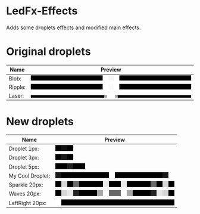 # LedFx-Effects

Adds some droplets effects and modified main effects.

# Original droplets

| Name  | Preview |
| ------------- | ------------- |
Blob: | ![Test](https://raw.githubusercontent.com/Andro-Marian/LedFx-Effects/refs/heads/main/droplets/blob-prew.gif)  
Ripple: | ![Test](https://raw.githubusercontent.com/Andro-Marian/LedFx-Effects/refs/heads/main/droplets/ripple-prew.gif)  
Laser:  | ![Test](https://raw.githubusercontent.com/Andro-Marian/LedFx-Effects/refs/heads/main/droplets/laser-prew.gif)  

# New droplets
| Name  | Preview |
| ------------- | ------------- |
Droplet 1px: | ![Test](https://raw.githubusercontent.com/Andro-Marian/LedFx-Effects/refs/heads/main/droplets/droplet_1px-prew.gif)  
Droplet 3px: | ![Test2](https://raw.githubusercontent.com/Andro-Marian/LedFx-Effects/refs/heads/main/droplets/droplet_3px-prew.gif)  
Droplet 5px: | ![Test](https://raw.githubusercontent.com/Andro-Marian/LedFx-Effects/refs/heads/main/droplets/droplet_5px-prew.gif)  
My Cool Droplet: | ![Test](https://raw.githubusercontent.com/Andro-Marian/LedFx-Effects/refs/heads/main/droplets/my_cool_droplet-prew.gif)  
Sparkle 20px: | ![Test](https://raw.githubusercontent.com/Andro-Marian/LedFx-Effects/refs/heads/main/droplets/sparkle_20px-prew.gif)  
Waves 20px: | ![Test](https://raw.githubusercontent.com/Andro-Marian/LedFx-Effects/refs/heads/main/droplets/Waves_20px-prew.gif)
LeftRight 20px: | ![Test](https://raw.githubusercontent.com/Andro-Marian/LedFx-Effects/refs/heads/main/droplets/LeftRight_20px-prew.gif)
